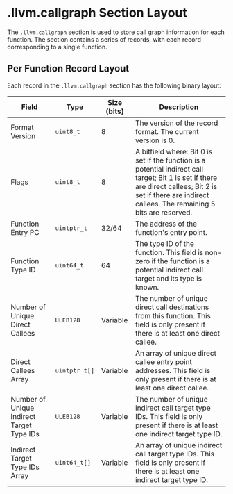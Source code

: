 # .llvm.callgraph Section Layout

The `.llvm.callgraph` section is used to store call graph information for each function. The section contains a series of records, with each record corresponding to a single function.

## Per Function Record Layout

Each record in the `.llvm.callgraph` section has the following binary layout:

| Field                                  | Type          | Size (bits) | Description                                                                                             |
| -------------------------------------- | ------------- | ----------- | ------------------------------------------------------------------------------------------------------- |
| Format Version                         | `uint8_t`     | 8           | The version of the record format. The current version is 0.                                             |
| Flags                                  | `uint8_t`     | 8           | A bitfield where: Bit 0 is set if the function is a potential indirect call target; Bit 1 is set if there are direct callees; Bit 2 is set if there are indirect callees. The remaining 5 bits are reserved. |
| Function Entry PC                      | `uintptr_t`   | 32/64       | The address of the function's entry point.                                                              |
| Function Type ID                       | `uint64_t`    | 64          | The type ID of the function. This field is non-zero if the function is a potential indirect call target and its type is known. |
| Number of Unique Direct Callees        | `ULEB128`     | Variable    | The number of unique direct call destinations from this function. This field is only present if there is at least one direct callee. |
| Direct Callees Array                   | `uintptr_t[]` | Variable    | An array of unique direct callee entry point addresses. This field is only present if there is at least one direct callee. |
| Number of Unique Indirect Target Type IDs| `ULEB128`     | Variable    | The number of unique indirect call target type IDs. This field is only present if there is at least one indirect target type ID. |
| Indirect Target Type IDs Array         | `uint64_t[]`  | Variable    | An array of unique indirect call target type IDs. This field is only present if there is at least one indirect target type ID. |
